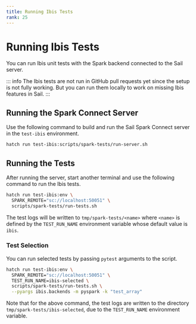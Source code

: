```yaml
---
title: Running Ibis Tests
rank: 25
---
```


# Running Ibis Tests

You can run Ibis unit tests with the Spark backend connected to the Sail server.

::: info
The Ibis tests are not run in GitHub pull requests yet since the setup is not fully working.
But you can run them locally to work on missing Ibis features in Sail.
:::

## Running the Spark Connect Server

Use the following command to build and run the Sail Spark Connect server in the `test-ibis` environment.

```bash
hatch run test-ibis:scripts/spark-tests/run-server.sh
```

## Running the Tests

After running the server, start another terminal and use the following command to run the Ibis tests.

```bash
hatch run test-ibis:env \
  SPARK_REMOTE="sc://localhost:50051" \
  scripts/spark-tests/run-tests.sh
```

The test logs will be written to `tmp/spark-tests/<name>` where `<name>` is defined by
the `TEST_RUN_NAME` environment variable whose default value is `ibis`.

### Test Selection

You can run selected tests by passing `pytest` arguments to the script.

```bash
hatch run test-ibis:env \
  SPARK_REMOTE="sc://localhost:50051" \
  TEST_RUN_NAME=ibis-selected \
  scripts/spark-tests/run-tests.sh \
  --pyargs ibis.backends -m pyspark -k "test_array"
```

Note that for the above command, the test logs are written to the directory `tmp/spark-tests/ibis-selected`, due to the `TEST_RUN_NAME` environment variable.
